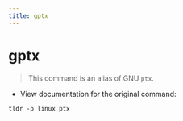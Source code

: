 ```yaml
---
title: gptx
---
```

# gptx

> This command is an alias of GNU `ptx`.

- View documentation for the original command:

`tldr -p linux ptx`
